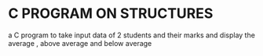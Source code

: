 # C PROGRAM ON STRUCTURES
a C program to take input data of 2 students and their marks and display the average , above average and below average
